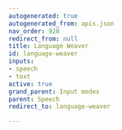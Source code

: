 ```yaml
---
autogenerated: true
autogenerated_from: apis.json
nav_order: 928
redirect_from: null
title: Language Weaver
id: language-weaver
inputs:
- speech
- text
active: true
grand_parent: Input modes
parent: Speech
redirect_to: language-weaver

---
```


